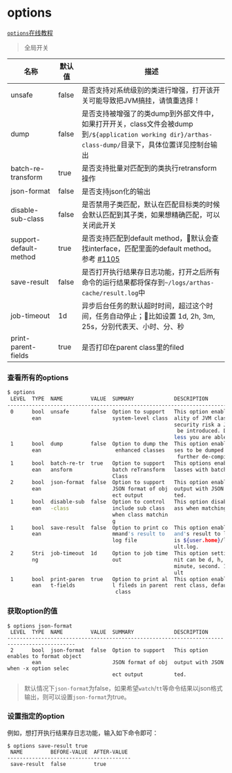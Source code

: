 options
===

[`options`在线教程](https://arthas.aliyun.com/doc/arthas-tutorials.html?language=cn&id=command-options)

> 全局开关

| 名称                | 默认值   | 描述                                       |
| ------------------ | ----- | ---------------------------------------- |
| unsafe             | false | 是否支持对系统级别的类进行增强，打开该开关可能导致把JVM搞挂，请慎重选择！   |
| dump               | false | 是否支持被增强了的类dump到外部文件中，如果打开开关，class文件会被dump到`/${application working dir}/arthas-class-dump/`目录下，具体位置详见控制台输出 |
| batch-re-transform | true  | 是否支持批量对匹配到的类执行retransform操作              |
| json-format        | false | 是否支持json化的输出                             |
| disable-sub-class  | false | 是否禁用子类匹配，默认在匹配目标类的时候会默认匹配到其子类，如果想精确匹配，可以关闭此开关 |
| support-default-method  | true | 是否支持匹配到default method，默认会查找interface，匹配里面的default method。参考 [#1105](https://github.com/alibaba/arthas/issues/1105) |
| save-result        | false | 是否打开执行结果存日志功能，打开之后所有命令的运行结果都将保存到`~/logs/arthas-cache/result.log`中 |
| job-timeout        | 1d    | 异步后台任务的默认超时时间，超过这个时间，任务自动停止；比如设置 1d, 2h, 3m, 25s，分别代表天、小时、分、秒 |
| print-parent-fields       | true    | 是否打印在parent class里的filed |

### 查看所有的options

```bash
$ options
 LEVEL  TYPE  NAME         VALUE  SUMMARY             DESCRIPTION
--------------------------------------------------------------------------------------------
 0      bool  unsafe       false  Option to support   This option enables to proxy function
        ean                       system-level class  ality of JVM classes. Due to serious
                                                      security risk a JVM crash is possibly
                                                       be introduced. Do not activate it un
                                                      less you are able to manage.
 1      bool  dump         false  Option to dump the  This option enables the enhanced clas
        ean                        enhanced classes   ses to be dumped to external file for
                                                       further de-compilation and analysis.
 1      bool  batch-re-tr  true   Option to support   This options enables to reTransform c
        ean   ansform             batch reTransform   lasses with batch mode.
                                  Class
 2      bool  json-format  false  Option to support   This option enables to format object
        ean                       JSON format of obj  output with JSON when -x option selec
                                  ect output          ted.
 1      bool  disable-sub  false  Option to control   This option disable to include sub cl
        ean   -class              include sub class   ass when matching class.
                                  when class matchin
                                  g
 1      bool  save-result  false  Option to print co  This option enables to save each comm
        ean                       mmand's result to   and's result to log file, which path
                                  log file            is ${user.home}/logs/arthas-cache/res
                                                      ult.log.
 2      Stri  job-timeout  1d     Option to job time  This option setting job timeout,The u
        ng                        out                 nit can be d, h, m, s for day, hour,
                                                      minute, second. 1d is one day in defa
                                                      ult
 1      bool  print-paren  true   Option to print al  This option enables print files in pa
        ean   t-fields            l fileds in parent  rent class, default value true.
                                   class
```


### 获取option的值


```
$ options json-format
 LEVEL  TYPE  NAME         VALUE  SUMMARY             DESCRIPTION
--------------------------------------------------------------------------------------------
 2      bool  json-format  false  Option to support   This option enables to format object
        ean                       JSON format of obj  output with JSON when -x option selec
                                  ect output          ted.
```

> 默认情况下`json-format`为false，如果希望`watch`/`tt`等命令结果以json格式输出，则可以设置`json-format`为true。

### 设置指定的option

例如，想打开执行结果存日志功能，输入如下命令即可：

```
$ options save-result true                                                                                         
 NAME         BEFORE-VALUE  AFTER-VALUE                                                                            
----------------------------------------                                                                           
 save-result  false         true
```
